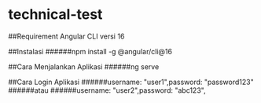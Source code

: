 # technical-test
##Requirement
Angular CLI versi 16

##Instalasi
######npm install -g @angular/cli@16

##Cara Menjalankan Aplikasi
######ng serve

##Cara Login Aplikasi
######username: "user1",password: "password123" 
######atau
######username: "user2",password: "abc123",
